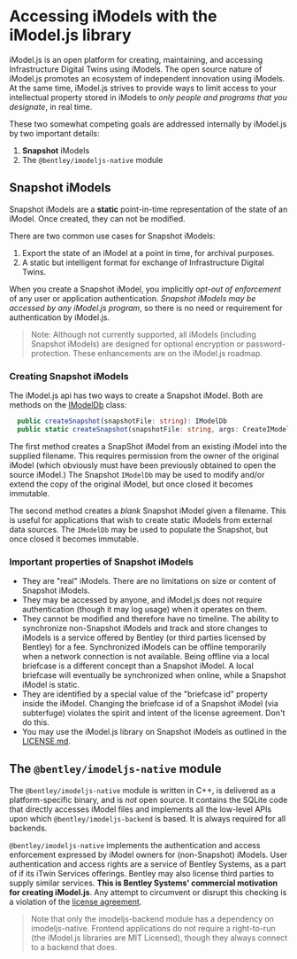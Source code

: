 # Accessing iModels with the iModel.js library

iModel.js is an open platform for creating, maintaining, and accessing Infrastructure Digital Twins using iModels. The open source nature of iModel.js promotes an ecosystem of independent innovation using iModels. At the same time, iModel.js strives to provide ways to limit access to your intellectual property stored in iModels to *only people and programs that you designate*, in real time.

These two somewhat competing goals are addressed internally by iModel.js by two important details:

1. **Snapshot** iModels
1. The `@bentley/imodeljs-native` module

## Snapshot iModels

Snapshot iModels are a **static** point-in-time representation of the state of an iModel. Once created, they can not be modified.

There are two common use cases for Snapshot iModels:

1. Export the state of an iModel at a point in time, for archival purposes.
1. A static but intelligent format for exchange of Infrastructure Digital Twins.

When you create a Snapshot iModel, you implicitly *opt-out of enforcement* of any user or application authentication. *Snapshot iModels may be accessed by any iModel.js program*, so there is no need or requirement for authentication by iModel.js.

> Note: Although not currently supported, all iModels (including Snapshot iModels) are designed for optional encryption or password-protection. These enhancements are on the iModel.js roadmap.

### Creating Snapshot iModels

The iModel.js api has two ways to create a Snapshot iModel. Both are methods on the [IModelDb]($backend) class:

```ts
  public createSnapshot(snapshotFile: string): IModelDb
  public static createSnapshot(snapshotFile: string, args: CreateIModelProps): IModelDb
```

The first method creates a SnapShot iModel from an existing iModel into the supplied filename.  This requires permission from the owner of the original iModel (which obviously must have been previously obtained to open the source iModel.) The Snapshot `IModelDb` may be used to modify and/or extend the copy of the original iModel, but once closed it becomes immutable.

The second method creates a *blank* Snapshot iModel given a filename. This is useful for applications that wish to create static iModels from external data sources. The `IModelDb` may be used to populate the Snapshot, but once closed it becomes immutable.

### Important properties of Snapshot iModels

- They are "real" iModels. There are no limitations on size or content of Snapshot iModels.
- They may be accessed by anyone, and iModel.js does not require authentication (though it may log usage) when it operates on them.
- They cannot be modified and therefore have no timeline. The ability to synchronize non-Snapshot iModels and track and store changes to iModels is a service offered by Bentley (or third parties licensed by Bentley) for a fee. Synchronized iModels can be offline temporarily when a network connection is not available. Being offline via a local briefcase is a different concept than a Snapshot iModel. A local briefcase will eventually be synchronized when online, while a Snapshot iModel is static.
- They are identified by a special value of the "briefcase id" property inside the iModel. Changing the briefcase id of a Snapshot iModel (via subterfuge) violates the spirit and intent of the license agreement. Don't do this.
- You may use the iModel.js library on Snapshot iModels as outlined in the [LICENSE.md](https://github.com/imodeljs/imodeljs/blob/master/core/backend/src/imodeljs-native-LICENSE.md).

## The `@bentley/imodeljs-native` module

The `@bentley/imodeljs-native` module is written in C++, is delivered as a platform-specific binary, and is *not* open source. It contains the SQLite code that directly accesses iModel files and implements all the low-level APIs upon which `@bentley/imodeljs-backend` is based. It is always required for all backends.

`@bentley/imodeljs-native` implements the authentication and access enforcement expressed by iModel owners for (non-Snapshot) iModels. User authentication and access rights are a service of Bentley Systems, as a part of if its iTwin Services offerings. Bentley may also license third parties to supply similar services. **This is Bentley Systems' commercial motivation for creating iModel.js**. Any attempt to circumvent or disrupt this checking is a violation of the [license agreement](https://github.com/imodeljs/imodeljs/blob/master/core/backend/src/imodeljs-native-LICENSE.md).

> Note that only the imodeljs-backend module has a dependency on imodeljs-native. Frontend applications do not require a right-to-run (the iModel.js libraries are MIT Licensed), though they always connect to a backend that does.
